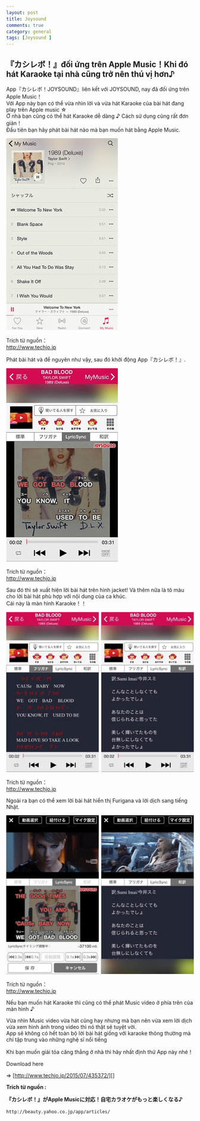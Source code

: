 ```yaml
---
layout: post  
title: Joysound  
comments: true  
category: general  
tags: [Joysound ]
---
```


## 『カシレボ！』đối ứng trên Apple Music！Khi đó hát Karaoke tại nhà cũng trở nên thú vị hơn♪

App『カシレボ！JOYSOUND』liên kết với  JOYSOUND, nay đã đối ứng trên  Apple Music！  
Với App này bạn có thể vừa nhìn lời và vừa hát Karaoke của bài hát đang play  trên  Apple music ☆  
Ở nhà bạn cũng có thể hát Karaoke dễ dàng ♪ Cách sử dụng cũng rất đơn giản！  
Đầu tiên bạn hãy phát bài hát nào mà bạn muốn hát bằng Apple Music.  

![image](/res/joysound/1.jpeg)

Trích từ nguồn：  
http://www.techjo.jp

Phát bài hát và để nguyên như vậy, sau đó khởi động App『カシレボ！』.

![image](/res/joysound/2.jpeg)

Trích từ nguồn：  
http://www.techjo.jp

Sau đó thì sẽ xuất hiện lời bài hát trên hình  jacket! Và thêm nữa là tô màu cho lời bài hát phù hợp với nội dung của ca khúc.  
Cái này là màn hình Karaoke！！

![image](/res/joysound/3.jpeg)

Trích từ nguồn：  
http://www.techjo.jp

Ngoài ra bạn có thể xem lời bài hát hiển thị Furigana và lời dịch sang tiếng Nhật.

![image](/res/joysound/4.jpeg)

Trích từ nguồn：  
http://www.techjo.jp

Nếu bạn muốn hát Karaoke thì cũng có thể phát Music video ở phía trên của màn hình ♪

Vừa nhìn Music video vừa hát cũng hay nhưng mà bạn nên vừa xem lời dịch vừa xem hình ảnh trong video thì nó thật sẽ tuyệt vời.  
App sẽ không có hết toàn bộ lời bài hát giống với karaoke thông thường mà chỉ tập trung vào những nghệ sĩ nổi tiếng

Khi bạn muốn giải tỏa căng thẳng ở nhà thì hãy nhất định thử App này nhé！

Download here

=> [http://www.techjo.jp/2015/07/435372/][]

 [http://www.techjo.jp/2015/07/435372/]: http://www.techjo.jp/2015/07/435372/
**Trích từ nguồn :** 

**『カシレボ！』がApple Musicに対応！自宅カラオケがもっと楽しくなる♪**

`http://beauty.yahoo.co.jp/app/articles/ `

